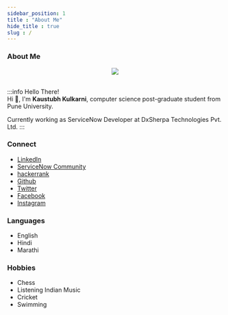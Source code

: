 ```yaml
---
sidebar_position: 1
title : "About Me"
hide_title : true
slug : /
---
```


### About Me

<div align="center">
  <img id="my-image" src="https://www.gravatar.com/avatar/b76fcfc82fc2e8fdc8075636f1735f61?s=300" />
</div>
<br />

:::info Hello There!  
Hi 👋, I'm  **Kaustubh Kulkarni**,  computer science post-graduate student from Pune University.

Currently working as ServiceNow Developer at DxSherpa Technologies Pvt. Ltd. 
:::


### Connect 
  * [LinkedIn](https://www.linkedin.com/in/kaustubhk24/)
  * [ServiceNow Community](https://www.servicenow.com/community/user/viewprofilepage/user-id/273446)
  * [hackerrank](https://www.hackerrank.com/kaustubhk24/)
  * [Github](https://www.github.com/kaustubhk24/)
  * [Twitter](https://twitter.com/kaustubhk24)
  * [Facebook](https://facebook.com/kaustubhk24)
  * [Instagram](https://instagram.com/kaustubhk24)
    
### Languages
  * English
  * Hindi
  * Marathi
### Hobbies
  * Chess
  * Listening Indian Music
  * Cricket
  * Swimming